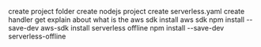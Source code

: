 create project folder
create nodejs project
create serverless.yaml
create handler get
explain about what is the aws sdk
install aws sdk
npm install --save-dev aws-sdk
install serverless offline
npm install --save-dev serverless-offline
